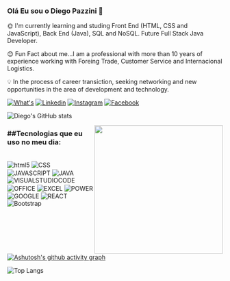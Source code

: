 ### Olá Eu sou o Diego Pazzini 👋

🌞 I'm currently learning and studing Front End (HTML, CSS and JavaScript), Back End (Java), SQL and NoSQL. Future Full Stack Java Developer.

😊 Fun Fact about me...I am a professional with more than 10 years of experience working with Foreing Trade, Customer Service and Internacional Logistics.

💡 In the process of career transiction, seeking networking and new opportunities in the area of development and technology.

[![What's](https://img.shields.io/badge/WhatsApp-25D366?style=for-the-badge&logo=whatsapp&logoColor=white)](https://api.whatsapp.com/send?phone=5551995135379&text=Ol%C3%A1%20Sou%20o%20Diego%20Pazzini!%20Tudo%20bem?)
[![Linkedin](https://img.shields.io/badge/LinkedIn-0077B5?style=for-the-badge&logo=linkedin&logoColor=white)](https://www.linkedin.com/in/diego-pazzini-82a106104/)
[![Instagram](https://img.shields.io/badge/Instagram-E4405F?style=for-the-badge&logo=instagram&logoColor=white)](https://www.instagram.com/pazzinidiego/)
[![Facebook](https://img.shields.io/badge/Facebook-1877F2?style=for-the-badge&logo=facebook&logoColor=white)](https://web.facebook.com/diego.pazzini.1)


![Diego's GitHub stats](https://github-readme-stats.vercel.app/api?username=DiegoPazzini&show_icons=true&theme=radical)

<img align="right" src="https://github.com/DiegoPazzini/DiegoPazziniProfile/assets/137452542/512de9ea-a144-41d1-9309-4fb47cb59592" width="300px" />

<h3>##Tecnologias que eu uso no meu dia:</h3>

<div style="display: inline_block"><br/>
<img align="center" alt="html5" src="https://img.shields.io/badge/HTML5-E34F26?style=for-the-badge&logo=html5&logoColor=white" />
<img align="center" alt="CSS" src="https://img.shields.io/badge/CSS-239120?&style=for-the-badge&logo=css3&logoColor=white" />
<img align="center" alt="JAVASCRIPT" src="https://img.shields.io/badge/JavaScript-323330?style=for-the-badge&logo=javascript&logoColor=F7DF1E" />
<img align="center" alt="JAVA" src="https://img.shields.io/badge/Java-ED8B00?style=for-the-badge&logo=openjdk&logoColor=white" />
<img align="center" alt="VISUALSTUDIOCODE" src="https://img.shields.io/badge/Visual_Studio_Code-0078D4?style=for-the-badge&logo=visual%20studio%20code&logoColor=white" />
<img align="center" alt="OFFICE" src="https://img.shields.io/badge/Microsoft_Office-D83B01?style=for-the-badge&logo=microsoft-office&logoColor=white" />
<img align="center" alt="EXCEL" src="https://img.shields.io/badge/Microsoft_Excel-217346?style=for-the-badge&logo=microsoft-excel&logoColor=white" />
<img align="center" alt="POWER" src="https://img.shields.io/badge/Microsoft_PowerPoint-B7472A?style=for-the-badge&logo=microsoft-powerpoint&logoColor=white" />
<img align="center" alt="GOOGLE" src="https://img.shields.io/badge/Google%20Sheets-34A853?style=for-the-badge&logo=google-sheets&logoColor=white" />
<img align="center" alt="REACT" src="https://img.shields.io/badge/React-20232A?style=for-the-badge&logo=react&logoColor=61DAFB" />
<img align="center" alt="Bootstrap" src="https://img.shields.io/badge/React-20232A?style=for-the-badge&logo=react&logoColor=61DAFB](https://img.shields.io/badge/Bootstrap-563D7C?style=for-the-badge&logo=bootstrap&logoColor=white" />


[![Ashutosh's github activity graph](https://github-readme-activity-graph.vercel.app/graph?username=DiegoPazzini&bg_color=000000&color=9e8d4c&line=4c659e&point=3f3e41&area=true&hide_border=true)](https://github.com/ashutosh00710/github-readme-activity-graph)

![Top Langs](https://github-readme-stats.vercel.app/api/top-langs/?username=anuraghazra&hide_progress=true)


</div>
